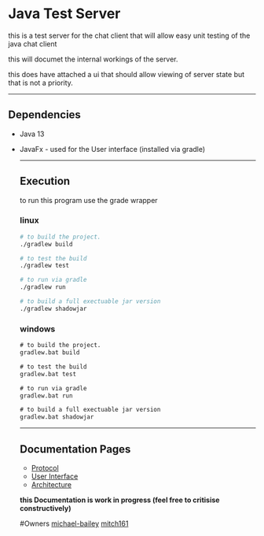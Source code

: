 # Java Test Server

this is a test server for the chat client that will allow easy unit testing of the java chat client

this will documet the internal workings of the server.

this does have attached a ui that should allow viewing of server state but that is not a priority.

---

## Dependencies

* Java 13

* JavaFx - used for the User interface (installed via gradle)

  ---

  ## Execution

  to run this program use the grade wrapper

  ### linux

  ```sh
  # to build the project.
  ./gradlew build
  
  # to test the build
  ./gradlew test
  
  # to run via gradle
  ./gradlew run
  
  # to build a full exectuable jar version
  ./gradlew shadowjar
  ```

  ### windows

  ```bat
  # to build the project.
  gradlew.bat build
  
  # to test the build
  gradlew.bat test
  
  # to run via gradle
  gradlew.bat run
  
  # to build a full exectuable jar version
  gradlew.bat shadowjar
  ```

  ---

  ## Documentation Pages

  * [Protocol](https://michael-bailey.github.io/java-chat-server/protocol)
  * [User Interface](https://michael-bailey.github.io/java-chat-server/interface)
  * [Architecture](https://michael-bailey.github.io/java-chat-server/architecture)

  **this Documentation is work in progress (feel free to critisise constructively)**

  #Owners
  [michael-bailey](https://github.com/michael-bailey/)
  [mitch161](https://github.com/mitch161/)

